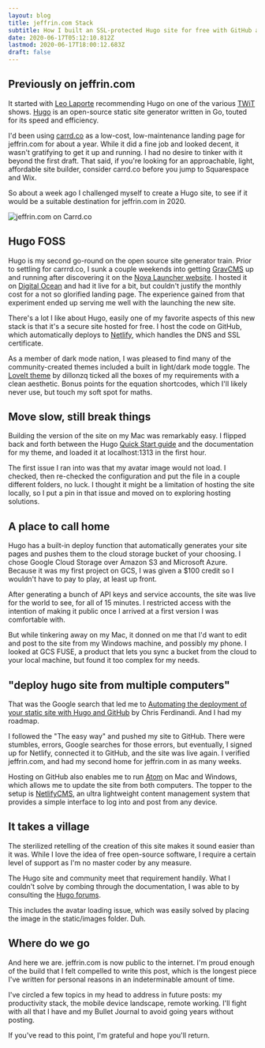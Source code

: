 ```yaml
---
layout: blog
title: jeffrin.com Stack
subtitle: How I built an SSL-protected Hugo site for free with GitHub and Netlify
date: 2020-06-17T05:12:10.812Z
lastmod: 2020-06-17T18:00:12.683Z
draft: false
---
```

## Previously on jeffrin.com

It started with [Leo Laporte](https://twitter.com/leolaporte) recommending Hugo on one of the various [TWiT](https://twit.tv/) shows. [Hugo](https://gohugo.io/) is an open-source static site generator written in Go, touted for its speed and efficiency. 

I'd been using [carrd.co](https://carrd.co/) as a low-cost, low-maintenance landing page for jeffrin.com for about a year. While it did a fine job and looked decent, it wasn't gratifying to get it up and running. I had no desire to tinker with it beyond the first draft. That said, if you're looking for an approachable, light, affordable site builder, consider carrd.co before you jump to Squarespace and Wix.

So about a week ago I challenged myself to create a Hugo site, to see if it would be a suitable destination for jeffrin.com in 2020. 

![](/images/uploads/carrd.png "jeffrin.com on Carrd.co")

## Hugo FOSS

Hugo is my second go-round on the open source site generator train. Prior to settling for carrrd.co, I sunk a couple weekends into getting [GravCMS](https://getgrav.org/) up and running after discovering it on the [Nova Launcher website](http://novalauncher.com/). I hosted it on [Digital Ocean](https://www.digitalocean.com/) and had it live for a bit, but couldn't justify the monthly cost for a not so glorified landing page. The experience gained from that experiment ended up serving me well with the launching the new site. 

There's a lot I like about Hugo, easily one of my favorite aspects of this new stack is that it's a secure site hosted for free. I host the code on GitHub, which automatically deploys to [Netlify](http://netlify.com/), which handles the DNS and SSL certificate. 

As a member of dark mode nation, I was pleased to find many of the community-created themes included a built in light/dark mode toggle. The [LoveIt theme](https://hugoloveit.com/) by dillonzq ticked all the boxes of my requirements with a clean aesthetic. Bonus points for the equation shortcodes, which I'll likely never use, but touch my soft spot for maths. 

## Move slow, still break things

Building the version of the site on my Mac was remarkably easy. I flipped back and forth between the Hugo [Quick Start guide](https://gohugo.io/getting-started/quick-start/) and the documentation for my theme, and loaded it at localhost:1313 in the first hour. 

The first issue I ran into was that my avatar image would not load. I checked, then re-checked the configuration and put the file in a couple different folders, no luck. I thought it might be a limitation of hosting the site locally, so I put a pin in that issue and moved on to exploring hosting solutions.

## A place to call home

Hugo has a built-in deploy function that automatically generates your site pages and pushes them to the cloud storage bucket of your choosing. I chose Google Cloud Storage over Amazon S3 and Microsoft Azure. Because it was my first project on GCS, I was given a $100 credit so I wouldn't have to pay to play, at least up front.

After generating a bunch of API keys and service accounts, the site was live for the world to see, for all of 15 minutes. I restricted access with the intention of making it public once I arrived at a first version I was comfortable with.

But while tinkering away on my Mac, it donned on me that I'd want to edit and post to the site from my Windows machine, and possibly my phone. I looked at GCS FUSE, a product that lets you sync a bucket from the cloud to your local machine, but found it too complex for my needs.

## "deploy hugo site from multiple computers"

That was the Google search that led me to [Automating the deployment of your static site with Hugo and GitHub](https://gomakethings.com/automating-the-deployment-of-your-static-site-with-hugo-and-github/) by Chris Ferdinandi. And I had my roadmap.

I followed the "The easy way" and pushed my site to GitHub. There were stumbles, errors, Google searches for those errors, but eventually, I signed up for Netlify, connected it to GitHub, and the site was live again. I verified jeffrin.com, and had my second home for jeffrin.com in as many weeks.

Hosting on GitHub also enables me to run [Atom](https://atom.io/) on Mac and Windows, which allows me to update the site from both computers. The topper to the setup is [NetlifyCMS](https://www.netlifycms.org/), an ultra lightweight content management system that provides a simple interface to log into and post from any device.

## It takes a village

The sterilized retelling of the creation of this site makes it sound easier than it was. While I love the idea of free open-source software, I require a certain level of support as I'm no master coder by any measure. 

The Hugo site and community meet that requirement handily. What I couldn't solve by combing through the documentation, I was able to by consulting the [Hugo forums](https://discourse.gohugo.io/). 

This includes the avatar loading issue, which was easily solved by placing the image in the static/images folder. Duh.

## Where do we go

And here we are. jeffrin.com is now public to the internet. I'm proud enough of the build that I felt compelled to write this post, which is the longest piece I've written for personal reasons in an indeterminable amount of time. 

I've circled a few topics in my head to address in future posts: my productivity stack, the mobile device landscape, remote working. I'll fight with all that I have and my Bullet Journal to avoid going years without posting. 

If you've read to this point, I'm grateful and hope you'll return.